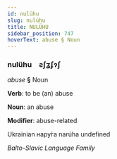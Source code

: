 ```yaml
---
id: nulühu
slug: nulühu
title: NULÜHU
sidebar_position: 747
hoverText: abuse § Noun
---
```


### nulühu&emsp;<span kind="abugida">ƨʃʓʄɂʃ</span>

*abuse* **§** Noun

**Verb**: to be (an) abuse

**Noun**: an abuse

**Modifier**: abuse-related

Ukrainian нару́га narúha undefined

*Balto-Slavic Language Family*
